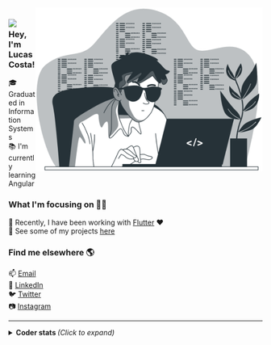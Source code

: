 <img align="right" alt="GIF" src="assets/coding.png" width="450"/>


### <img src="https://media.giphy.com/media/hvRJCLFzcasrR4ia7z/giphy.gif" width="30px"> Hey, I'm Lucas Costa!

:mortar_board: Graduated in Information Systems  
:books: I'm currently learning Angular 

### What I'm focusing on :man_technologist:

:iphone: Recently, I have been working with [Flutter](https://flutter.dev/) :heart:    
:open_file_folder: See some of my projects [here](https://github.com/ocostalucas?tab=repositories)

### Find me elsewhere :earth_americas:

:mailbox: [Email](mailto:ocostalucas.dev@gmail.com)  
:briefcase: [LinkedIn](https://www.linkedin.com/in/ocostalucas/)  
:bird: [Twitter](https://twitter.com/ocostalucas)  
:camera: [Instagram](https://www.instagram.com/ocostalucas/)  

---
<details>
  <summary> <b> Coder stats </b> <i>(Click to expand)</i> </summary>
  <br>
    <a href="https://github.com/ocostalucas">
    <img align="left" src="https://github-readme-stats.vercel.app/api?username=ocostalucas&show_icons=true&title_color=EF2D56&icon_color=FF9914&text_color=F8F4F9&bg_color=031926&count_private=true" />  
    <br>
    <img src="https://github-readme-stats.vercel.app/api/top-langs/?username=ocostalucas&layout=compact&show_icons=true&title_color=EF2D56&icon_color=FF9914&text_color=F8F4F9&bg_color=031926&count_private=true" />

